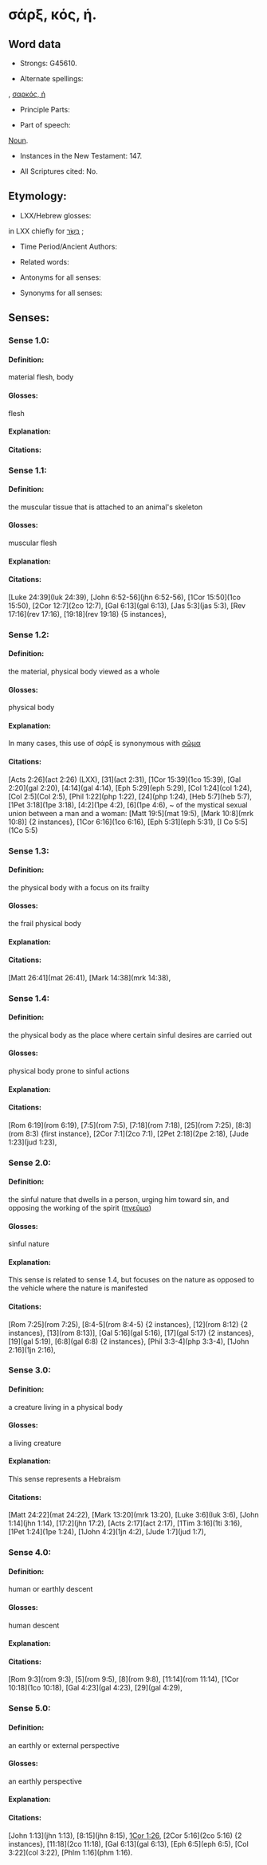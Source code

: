 # σάρξ, κός, ἡ.

<!-- Status: S2=NeedsReview -->
<!-- Lexica used for edits: BDAG LN FFM BN LSJM MM   -->

## Word data

* Strongs: G45610.

* Alternate spellings:

, [σαρκός, ἡ]() 

* Principle Parts: 


* Part of speech: 

[Noun](http://ugg.readthedocs.io/en/latest/noun.html).

* Instances in the New Testament: 147.

* All Scriptures cited: No.

## Etymology: 


* LXX/Hebrew glosses: 

in LXX chiefly for [בָּשָׂר](//en-uhl/H1320) ;

* Time Period/Ancient Authors: 


* Related words: 

* Antonyms for all senses:

* Synonyms for all senses: 


## Senses: 

### Sense  1.0: 

#### Definition: 

material flesh, body

#### Glosses:

flesh

#### Explanation:


#### Citations: 

### Sense  1.1: 

#### Definition: 

the muscular tissue that is attached to an animal's skeleton

#### Glosses:

muscular flesh


#### Explanation:


#### Citations: 

[Luke 24:39](luk 24:39), [John 6:52-56](jhn 6:52-56), [1Cor 15:50](1co 15:50), [2Cor 12:7](2co 12:7), [Gal 6:13](gal 6:13), [Jas 5:3](jas 5:3), [Rev 17:16](rev 17:16), [19:18](rev 19:18) {5 instances},

### Sense  1.2: 

#### Definition: 

the material, physical body viewed as a whole 

#### Glosses:

physical body 

#### Explanation:

In many cases, this use of σάρξ is synonymous with [σῶμα](../G49830/01.md)

#### Citations: 

[Acts 2:26](act 2:26) (LXX), [31](act 2:31), [1Cor 15:39](1co 15:39), [Gal 2:20](gal 2:20), [4:14](gal 4:14), [Eph 5:29](eph 5:29), [Col 1:24](col 1:24), [Col 2:5](Col 2:5), [Phil 1:22](php 1:22), [24](php 1:24), [Heb 5:7](heb 5:7), [1Pet 3:18](1pe 3:18), [4:2](1pe 4:2), [6](1pe 4:6),
~ of the mystical sexual union between a man and a woman: [Matt 19:5](mat 19:5), [Mark 10:8](mrk 10:8)] {2 instances}, [1Cor 6:16](1co 6:16), [Eph 5:31](eph 5:31), [I Co 5:5](1Co 5:5)

### Sense  1.3: 

#### Definition: 

the physical body with a focus on its frailty

#### Glosses:

the frail physical body 

#### Explanation:


#### Citations: 

[Matt 26:41](mat 26:41), [Mark 14:38](mrk 14:38),

### Sense  1.4: 

#### Definition: 

the physical body as the place where certain sinful desires are carried out 

#### Glosses:

physical body prone to sinful actions

#### Explanation:


#### Citations: 

[Rom 6:19](rom 6:19), [7:5](rom 7:5), [7:18](rom 7:18), [25](rom 7:25), [8:3](rom 8:3) {first instance}, [2Cor 7:1](2co 7:1), [2Pet 2:18](2pe 2:18), [Jude 1:23](jud 1:23),

### Sense  2.0: 

#### Definition: 

the sinful nature that dwells in a person, urging him toward sin, and opposing the working of the spirit ([πνεῦμα](../G41510/01.md))

#### Glosses:

sinful nature 

#### Explanation:

This sense is related to sense 1.4, but focuses on the nature as opposed to the vehicle where the nature is manifested

#### Citations: 

[Rom 7:25](rom 7:25), [8:4-5](rom 8:4-5) {2 instances}, [12](rom 8:12) {2 instances}, [13](rom 8:13)], [Gal 5:16](gal 5:16), [17](gal 5:17) {2 instances}, [19](gal 5:19), [6:8](gal 6:8) {2 instances}, [Phil 3:3-4](php 3:3-4), [1John 2:16](1jn 2:16),

### Sense  3.0: 

#### Definition: 

a creature living in a physical body

#### Glosses:

a living creature 

#### Explanation:

This sense represents a Hebraism 

#### Citations: 

[Matt 24:22](mat 24:22), [Mark 13:20](mrk 13:20), [Luke 3:6](luk 3:6), [John 1:14](jhn 1:14), [17:2](jhn 17:2), [Acts 2:17](act 2:17), [1Tim 3:16](1ti 3:16), [1Pet 1:24](1pe 1:24), [1John 4:2](1jn 4:2), [Jude 1:7](jud 1:7),


### Sense  4.0: 

#### Definition: 

human or earthly descent

#### Glosses:

human descent

#### Explanation:


#### Citations: 

[Rom 9:3](rom 9:3), [5](rom 9:5), [8](rom 9:8), [11:14](rom 11:14), [1Cor 10:18](1co 10:18), [Gal 4:23](gal 4:23), [29](gal 4:29),


### Sense  5.0: 

#### Definition: 

an earthly or external perspective

#### Glosses:

an earthly perspective

#### Explanation:


#### Citations: 

[John 1:13](jhn 1:13), [8:15](jhn 8:15), [1Cor 1:26](1co1:26), [2Cor 5:16](2co 5:16) {2 instances}, [11:18](2co 11:18),  [Gal 6:13](gal 6:13), [Eph 6:5](eph 6:5), [Col 3:22](col 3:22), [Phlm 1:16](phm 1:16).

